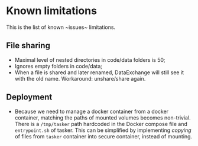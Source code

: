 # Known limitations

This is the list of known ~issues~ limitations.

## File sharing

* Maximal level of nested directories in code/data folders is 50;
* Ignores empty folders in code/data;
* When a file is shared and later renamed, DataExchange will still see it with
  the old name. Workaround: unshare/share again.


## Deployment

* Because we need to manage a docker container from a docker container,
  matching the paths of mounted volumes becomes non-trivial. There is a
  `/tmp/tasker` path hardcoded in the Docker compose file and `entrypoint.sh`
  of tasker. This can be simplified by implementing *copying* of files from
  `tasker` container into secure container, instead of mounting.
